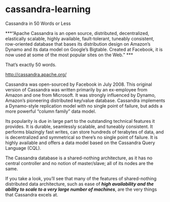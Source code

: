 # cassandra-learning

Cassandra in 50 Words or Less

***“Apache Cassandra is an open source, distributed, decentralized, elastically scalable, highly available, fault-tolerant, tuneably consistent, row-oriented database that bases its distribution design on Amazon’s Dynamo and its data model on Google’s Bigtable.  Created at Facebook, it is now used at some of the most popular sites on the Web.” ***

That’s exactly 50 words.



http://cassandra.apache.org/

Cassandra was open-sourced by Facebook in July 2008. This original version of Cassandra was written primarily by an ex-employee from Amazon and one from Microsoft. It was strongly influenced by Dynamo, Amazon’s pioneering distributed key/value database. Cassandra implements a Dynamo-style replication model with no single point of failure, but adds a more powerful “column family” data model.


Its popularity is due in large part to the outstanding technical features it provides. It is durable, seamlessly scalable, and tuneably consistent. It performs blazingly fast writes, can store hundreds of terabytes of data, and is decentralized and symmetrical so there’s no single point of failure. It is highly available and offers a data model based on the Cassandra Query Language (CQL).


The Cassandra database is a shared-nothing architecture, as it has no central controller and no notion of master/slave; all of its nodes are the same.

If you take a look, you’ll see that many of the features of shared-nothing distributed data architecture, such as ease of ***high availability and the ability to scale to a very large number of machines***, are the very things that Cassandra excels at.





